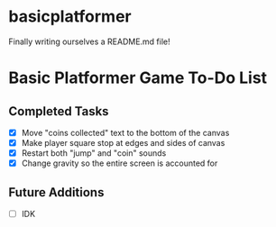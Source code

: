 # basicplatformer

Finally writing ourselves a README.md file!

# Basic Platformer Game To-Do List

## Completed Tasks
- [x] Move "coins collected" text to the bottom of the canvas
- [x] Make player square stop at edges and sides of canvas
- [x] Restart both "jump" and "coin" sounds
- [x] Change gravity so the entire screen is accounted for

## Future Additions
- [ ] IDK
